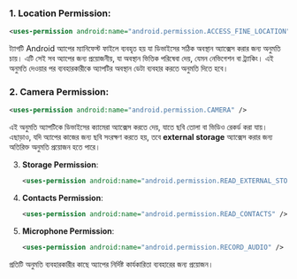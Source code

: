  ### 1. Location Permission:
```xml
<uses-permission android:name="android.permission.ACCESS_FINE_LOCATION" />
``` 
ট্যাগটি Android অ্যাপের ম্যানিফেস্ট ফাইলে ব্যবহৃত হয় যা ডিভাইসের সঠিক অবস্থান অ্যাক্সেস করার জন্য অনুমতি চায়।
এটি সেই সব অ্যাপের জন্য প্রয়োজনীয়, যা অবস্থান ভিত্তিক পরিষেবা দেয়, যেমন নেভিগেশন বা ট্র্যাকিং।
এই অনুমতি দেওয়ার পর ব্যবহারকারীকে অ্যাপটির অবস্থান ডেটা ব্যবহার করতে অনুমতি দিতে হবে।
 ### 2. Camera Permission:

```xml
<uses-permission android:name="android.permission.CAMERA" />
```

এই অনুমতি অ্যাপটিকে ডিভাইসের ক্যামেরা অ্যাক্সেস করতে দেয়, যাতে ছবি তোলা বা ভিডিও রেকর্ড করা যায়। এছাড়াও, যদি অ্যাপের কাজের জন্য ছবি সংরক্ষণ করতে হয়, তবে **external storage** অ্যাক্সেস করার জন্য অতিরিক্ত অনুমতি প্রয়োজন হতে পারে।



3. **Storage Permission**:
   ```xml
   <uses-permission android:name="android.permission.READ_EXTERNAL_STORAGE" />
   ```

4. **Contacts Permission**:
   ```xml
   <uses-permission android:name="android.permission.READ_CONTACTS" />
   ```

5. **Microphone Permission**:
   ```xml
   <uses-permission android:name="android.permission.RECORD_AUDIO" />
   ```

প্রতিটি অনুমতি ব্যবহারকারীর কাছে অ্যাপের নির্দিষ্ট কার্যকারিতা ব্যবহারের জন্য প্রয়োজন।

